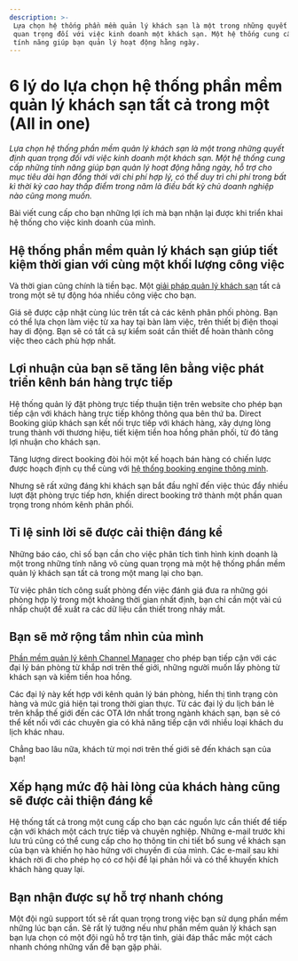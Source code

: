 ```yaml
---
description: >-
 Lựa chọn hệ thống phần mềm quản lý khách sạn là một trong những quyết định
 quan trọng đối với việc kinh doanh một khách sạn. Một hệ thống cung cấp những
 tính năng giúp bạn quản lý hoạt động hằng ngày.
---
```


# 6 lý do lựa chọn hệ thống phần mềm quản lý khách sạn tất cả trong một (All in one)

_Lựa chọn hệ thống phần mềm quản lý khách sạn là một trong những quyết định quan trọng đối với việc kinh doanh một khách sạn. Một hệ thống cung cấp những tính năng giúp bạn quản lý hoạt động hằng ngày, hỗ trợ cho mục tiêu dài hạn đồng thời với chi phí hợp lý, có thể duy trì chi phí trong bất kì thời kỳ cao hay thấp điểm trong năm là điều bất kỳ chủ doanh nghiệp nào cũng mong muốn._

Bài viết cung cấp cho bạn những lợi ích mà bạn nhận lại được khi triển khai hệ thống cho việc kinh doanh của mình.

## Hệ thống phần mềm quản lý khách sạn giúp tiết kiệm thời gian với cùng một khối lượng công việc

Và thời gian cũng chính là tiền bạc. Một [giải pháp quản lý khách sạn](https://bluejaypms.com/pms) tất cả trong một sẽ tự động hóa nhiều công việc cho bạn.

Giá sẽ được cập nhật cùng lúc trên tất cả các kênh phân phối phòng. Bạn có thể lựa chọn làm việc từ xa hay tại bàn làm việc, trên thiết bị điện thoại hay di động. Bạn sẽ có tất cả sự kiểm soát cần thiết để hoàn thành công việc theo cách phù hợp nhất.

## Lợi nhuận của bạn sẽ tăng lên bằng việc phát triển kênh bán hàng trực tiếp

Hệ thống quản lý đặt phòng trực tiếp thuận tiện trên website cho phép bạn tiếp cận với khách hàng trực tiếp không thông qua bên thứ ba. Direct Booking giúp khách sạn kết nối trực tiếp với khách hàng, xây dựng lòng trung thành với thương hiệu, tiết kiệm tiền hoa hồng phân phối, từ đó tăng lợi nhuận cho khách sạn.

Tăng lượng direct booking đòi hỏi một kế hoạch bán hàng có chiến lược được hoạch định cụ thể cùng với [hệ thống booking engine thông minh](https://bluejaypms.com/booking-engine).

Nhưng sẽ rất xứng đáng khi khách sạn bắt đầu nghĩ đến việc thúc đẩy nhiều lượt đặt phòng trực tiếp hơn, khiến direct booking trở thành một phần quan trọng trong nhóm kênh phân phối.

## Tỉ lệ sinh lời sẽ được cải thiện đáng kể

Những báo cáo, chỉ số bạn cần cho việc phân tích tình hình kinh doanh là một trong những tính năng vô cùng quan trọng mà một hệ thống phần mềm quản lý khách sạn tất cả trong một mang lại cho bạn.

Từ việc phân tích công suất phòng đến việc đánh giá đưa ra những gói phòng hợp lý trong một khoảng thời gian nhất định, bạn chỉ cần một vài cú nhấp chuột để xuất ra các dữ liệu cần thiết trong nháy mắt.

## Bạn sẽ mở rộng tầm nhìn của mình

[Phần mềm quản lý kênh Channel Manager](https://bluejaypms.com/cms) cho phép bạn tiếp cận với các đại lý bán phòng từ khắp nơi trên thế giới, những người muốn lấy phòng từ khách sạn và kiếm tiền hoa hồng.

Các đại lý này kết hợp với kênh quản lý bán phòng, hiển thị tình trạng còn hàng và mức giá hiện tại trong thời gian thực. Từ các đại lý du lịch bán lẻ trên khắp thế giới đến các OTA lớn nhất trong ngành khách sạn, bạn sẽ có thể kết nối với các chuyên gia có khả năng tiếp cận với nhiều loại khách du lịch khác nhau.

Chẳng bao lâu nữa, khách từ mọi nơi trên thế giới sẽ đến khách sạn của bạn!

## Xếp hạng mức độ hài lòng của khách hàng cũng sẽ được cải thiện đáng kể

Hệ thống tất cả trong một cung cấp cho bạn các nguồn lực cần thiết để tiếp cận với khách một cách trực tiếp và chuyên nghiệp. Những e-mail trước khi lưu trú cũng có thể cung cấp cho họ thông tin chi tiết bổ sung về khách sạn của bạn và khiến họ hào hứng với chuyến đi của mình. Các e-mail sau khi khách rời đi cho phép họ có cơ hội để lại phản hồi và có thể khuyến khích khách hàng quay lại.

## Bạn nhận được sự hỗ trợ nhanh chóng

Một đội ngũ support tốt sẽ rất quan trọng trong việc bạn sử dụng phần mềm những lúc bạn cần. Sẽ rất lý tưởng nếu như phần mềm quản lý khách sạn bạn lựa chọn có một đội ngũ hỗ trợ tận tình, giải đáp thắc mắc một cách nhanh chóng những vấn đề bạn gặp phải.
